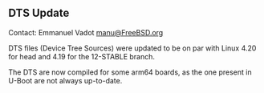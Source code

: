 ## DTS Update

Contact: Emmanuel Vadot <manu@FreeBSD.org>

DTS files (Device Tree Sources) were updated to be on par with Linux 4.20 for
head and 4.19 for the 12-STABLE branch.

The DTS are now compiled for some arm64 boards, as the one present in U-Boot are
not always up-to-date.

